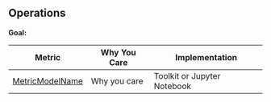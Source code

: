 ## Operations

**Goal:** 

| Metric | Why You Care | Implementation |
| --- | --- | -- |
| [MetricModelName](metric-model.md)| Why you care | Toolkit or Jupyter Notebook |

